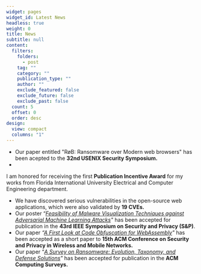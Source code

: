 ```yaml
---
widget: pages
widget_id: Latest News
headless: true
weight: 0
title: News
subtitle: null
content:
  filters:
    folders:
      - post
    tag: ""
    category: ""
    publication_type: ""
    author: ""
    exclude_featured: false
    exclude_future: false
    exclude_past: false
  count: 5
  offset: 0
  order: desc
design:
  view: compact
  columns: "1"
---
```

* Our paper entitled "RøB: Ransomware over Modern web browsers" has been acepted to the **32nd USENIX Security Symposium.**
* 



  I am honored for receiving the first **Publication Incentive Award** for my works from Florida International University Electrical and Computer Engineering department.
* We have discovered serious vulnerabilities in the open-source web applications, which were also validated by **19 CVEs.**
* Our poster “*[Feasibility of Malware Visualization Techniques against Adversarial Machine Learning Attacks](https://www.ieee-security.org/TC/SP2022/downloads/SP22-posters/sp22-posters-30.pdf)*[](https://www.ieee-security.org/TC/SP2022/downloads/SP22-posters/sp22-posters-30.pdf)*"* has been accepted for publication in the **43rd IEEE Symposium on Security and Privacy (S&P)**.
* Our paper *“[A First Look at Code Obfuscation for WebAssembly](https://dl.acm.org/doi/pdf/10.1145/3507657.3528560)"* has been accepted as a short paper to **15th ACM Conference on Security and Privacy in Wireless and Mobile Networks.**
* Our paper “*[A Survey on Ransomware: Evolution, Taxonomy, and Defense Solutions](https://dl.acm.org/doi/pdf/10.1145/3514229)"* has been accepted for publication in the **ACM Computing Surveys.**
